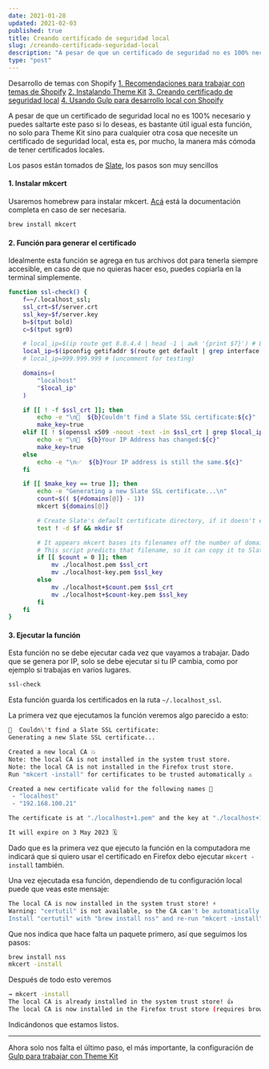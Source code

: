 ```yaml
---
date: 2021-01-28
updated: 2021-02-03
published: true
title: Creando certificado de seguridad local
slug: /creando-certificado-seguridad-local
description: "A pesar de que un certificado de seguridad no es 100% necesario para Theme Kit y Gulp, hace que nuestro proxy funcione mejor, además, es una función bastante útil en otros contextos."
type: "post"
---
```


<div class="bg-gray-100 w-10/12 m-auto border series-index">
	<span class="font-bold m-0 py-1 px-5 block text-blue-700">Desarrollo de temas con Shopify</span>
	<span class="block m-0 py-1 px-5 border-t border-gray-300 font-bold"><a href="/recomendaciones-trabajo-con-shopify">1. Recomendaciones para trabajar con temas de Shopify</a></span>
	<span class="block m-0 py-1 px-5 border-t border-gray-300 font-bold"><a href="/instalando-theme-kit">2. Instalando Theme Kit</a></span>
	<span class="block m-0 py-1 px-5 border-t border-gray-300 font-bold"><a href="/creando-certificado-seguridad-local" class="current">3. Creando certificado de seguridad local</a></span>
	<span class="block m-0 py-1 px-5 border-t border-gray-300 font-bold"><a href="/desarrollo-local-shopify-con-themekit-gulp">4. Usando Gulp para desarrollo local con Shopify</a></span>
</div>

A pesar de que un certificado de seguridad local no es 100% necesario y puedes saltarte este paso si lo deseas, es bastante útil igual esta función, no solo para Theme Kit sino para cualquier otra cosa que necesite un certificado de seguridad local, esta es, por mucho, la manera más cómoda de tener certificados locales.

Los pasos están tomados de <a href="https://shopify.github.io/slate/docs/create-a-self-signed-ssl-certificate" target="_blank">Slate</a>, los pasos son muy sencillos

#### 1. Instalar mkcert

Usaremos homebrew para instalar mkcert. <a href="https://github.com/FiloSottile/mkcert#installation" target="_blank">Acá</a> está la documentación completa en caso de ser necesaria.

```bash
brew install mkcert
```

#### 2. Función para generar el certificado
Idealmente esta función se agrega en tus archivos dot para tenerla siempre accesible, en caso de que no quieras hacer eso, puedes copiarla en la terminal simplemente.

```bash
function ssl-check() {
    f=~/.localhost_ssl;
    ssl_crt=$f/server.crt
    ssl_key=$f/server.key
    b=$(tput bold)
    c=$(tput sgr0)

    # local_ip=$(ip route get 8.8.4.4 | head -1 | awk '{print $7}') # Linux Version
    local_ip=$(ipconfig getifaddr $(route get default | grep interface | awk '{print $2}')) # Mac Version
    # local_ip=999.999.999 # (uncomment for testing)

    domains=(
        "localhost"
        "$local_ip"
    )

    if [[ ! -f $ssl_crt ]]; then
        echo -e "\n🛑  ${b}Couldn't find a Slate SSL certificate:${c}"
        make_key=true
    elif [[ ! $(openssl x509 -noout -text -in $ssl_crt | grep $local_ip) ]]; then
        echo -e "\n🛑  ${b}Your IP Address has changed:${c}"
        make_key=true
    else
        echo -e "\n✅  ${b}Your IP address is still the same.${c}"
    fi

    if [[ $make_key == true ]]; then
        echo -e "Generating a new Slate SSL certificate...\n"
        count=$(( ${#domains[@]} - 1))
        mkcert ${domains[@]}

        # Create Slate's default certificate directory, if it doesn't exist
        test ! -d $f && mkdir $f

        # It appears mkcert bases its filenames off the number of domains passed after the first one.
        # This script predicts that filename, so it can copy it to Slate's default location.
        if [[ $count = 0 ]]; then
            mv ./localhost.pem $ssl_crt
            mv ./localhost-key.pem $ssl_key
        else
            mv ./localhost+$count.pem $ssl_crt
            mv ./localhost+$count-key.pem $ssl_key
        fi
    fi
}
```

#### 3. Ejecutar la función
Esta función no se debe ejecutar cada vez que vayamos a trabajar. Dado que se genera por IP, solo se debe ejecutar si tu IP cambia, como por ejemplo si trabajas en varios lugares.

```bash
ssl-check
```
Esta función guarda los certificados en la ruta `~/.localhost_ssl`.

La primera vez que ejecutamos la función veremos algo parecido a esto:

```bash
🛑  Couldn\'t find a Slate SSL certificate:
Generating a new Slate SSL certificate...

Created a new local CA 💥
Note: the local CA is not installed in the system trust store.
Note: the local CA is not installed in the Firefox trust store.
Run "mkcert -install" for certificates to be trusted automatically ⚠️

Created a new certificate valid for the following names 📜
 - "localhost"
 - "192.168.100.21"

The certificate is at "./localhost+1.pem" and the key at "./localhost+1-key.pem" ✅

It will expire on 3 May 2023 🗓
```

Dado que es la primera vez que ejecuto la función en la computadora me indicará que si quiero usar el certificado en Firefox debo ejecutar `mkcert -install` también. 

Una vez ejecutada esa función, dependiendo de tu configuración local puede que veas este mensaje:

```bash
The local CA is now installed in the system trust store! ⚡️
Warning: "certutil" is not available, so the CA can't be automatically installed in Firefox! ⚠️
Install "certutil" with "brew install nss" and re-run "mkcert -install" 👈
```

Que nos indica que hace falta un paquete primero, así que seguimos los pasos:

```bash
brew install nss
mkcert -install
```

Después de todo esto veremos
```bash
→ mkcert -install
The local CA is already installed in the system trust store! 👍
The local CA is now installed in the Firefox trust store (requires browser restart)! 🦊
```
Indicándonos que estamos listos.

***

Ahora solo nos falta el último paso, el más importante, la configuración de [Gulp para trabajar con Theme Kit](/desarrollo-local-shopify-con-themekit-gulp)
